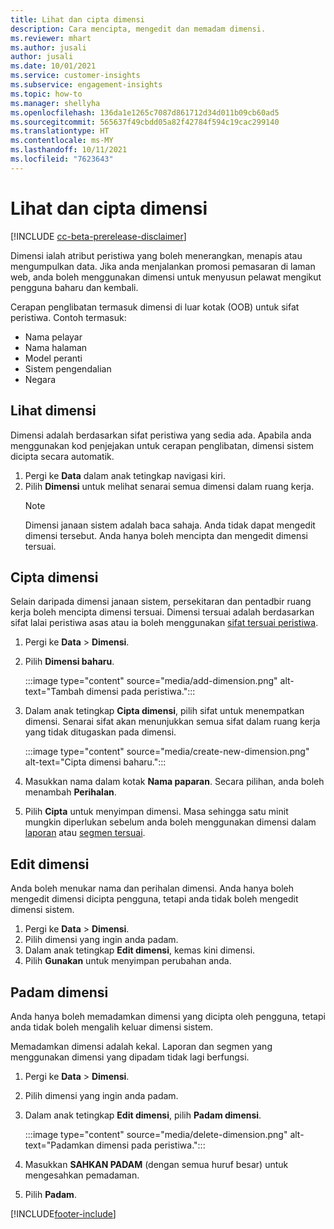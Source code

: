 ```yaml
---
title: Lihat dan cipta dimensi
description: Cara mencipta, mengedit dan memadam dimensi.
ms.reviewer: mhart
ms.author: jusali
author: jusali
ms.date: 10/01/2021
ms.service: customer-insights
ms.subservice: engagement-insights
ms.topic: how-to
ms.manager: shellyha
ms.openlocfilehash: 136da1e1265c7087d861712d34d011b09cb60ad5
ms.sourcegitcommit: 565637f49cbdd05a82f42784f594c19cac299140
ms.translationtype: HT
ms.contentlocale: ms-MY
ms.lasthandoff: 10/11/2021
ms.locfileid: "7623643"
---
```

# <a name="view-and-create-dimensions"></a>Lihat dan cipta dimensi

[!INCLUDE [cc-beta-prerelease-disclaimer](includes/cc-beta-prerelease-disclaimer.md)]

Dimensi ialah atribut peristiwa yang boleh menerangkan, menapis atau mengumpulkan data. Jika anda menjalankan promosi pemasaran di laman web, anda boleh menggunakan dimensi untuk menyusun pelawat mengikut pengguna baharu dan kembali.  

Cerapan penglibatan termasuk dimensi di luar kotak (OOB) untuk sifat peristiwa. Contoh termasuk:

- Nama pelayar
- Nama halaman
- Model peranti
- Sistem pengendalian
- Negara

## <a name="view-dimensions"></a>Lihat dimensi

Dimensi adalah berdasarkan sifat peristiwa yang sedia ada. Apabila anda menggunakan kod penjejakan untuk cerapan penglibatan, dimensi sistem dicipta secara automatik.

1. Pergi ke **Data** dalam anak tetingkap navigasi kiri. 
1. Pilih **Dimensi** untuk melihat senarai semua dimensi dalam ruang kerja. 
   > [!NOTE]
   > Dimensi janaan sistem adalah baca sahaja. Anda tidak dapat mengedit dimensi tersebut. Anda hanya boleh mencipta dan mengedit dimensi tersuai.

## <a name="create-a-dimension"></a>Cipta dimensi

Selain daripada dimensi janaan sistem, persekitaran dan pentadbir ruang kerja boleh mencipta dimensi tersuai. Dimensi tersuai adalah berdasarkan sifat lalai peristiwa asas atau ia boleh menggunakan [sifat tersuai peristiwa](advanced-SDK-implementation.md).

1. Pergi ke **Data** > **Dimensi**.
1. Pilih **Dimensi baharu**.

   :::image type="content" source="media/add-dimension.png" alt-text="Tambah dimensi pada peristiwa.":::

1. Dalam anak tetingkap **Cipta dimensi**, pilih sifat untuk menempatkan dimensi. Senarai sifat akan menunjukkan semua sifat dalam ruang kerja yang tidak ditugaskan pada dimensi.
   
   :::image type="content" source="media/create-new-dimension.png" alt-text="Cipta dimensi baharu.":::
      
3. Masukkan nama dalam kotak **Nama paparan**. Secara pilihan, anda boleh menambah **Perihalan**.
4. Pilih **Cipta** untuk menyimpan dimensi. Masa sehingga satu minit mungkin diperlukan sebelum anda boleh menggunakan dimensi dalam [laporan](custom-reports.md) atau [segmen tersuai](segments.md). 

## <a name="edit-a-dimension"></a>Edit dimensi

Anda boleh menukar nama dan perihalan dimensi. Anda hanya boleh mengedit dimensi dicipta pengguna, tetapi anda tidak boleh mengedit dimensi sistem.


1. Pergi ke **Data** > **Dimensi**.
1. Pilih dimensi yang ingin anda padam.
1. Dalam anak tetingkap **Edit dimensi**, kemas kini dimensi.
1. Pilih **Gunakan** untuk menyimpan perubahan anda.

## <a name="delete-a-dimension"></a>Padam dimensi

Anda hanya boleh memadamkan dimensi yang dicipta oleh pengguna, tetapi anda tidak boleh mengalih keluar dimensi sistem.

Memadamkan dimensi adalah kekal. Laporan dan segmen yang menggunakan dimensi yang dipadam tidak lagi berfungsi. 

1. Pergi ke **Data** > **Dimensi**.
1. Pilih dimensi yang ingin anda padam.
1. Dalam anak tetingkap **Edit dimensi**, pilih **Padam dimensi**.

   :::image type="content" source="media/delete-dimension.png" alt-text="Padamkan dimensi pada peristiwa.":::

1. Masukkan **SAHKAN PADAM** (dengan semua huruf besar) untuk mengesahkan pemadaman. 
1. Pilih **Padam**.

[!INCLUDE[footer-include](../includes/footer-banner.md)]
